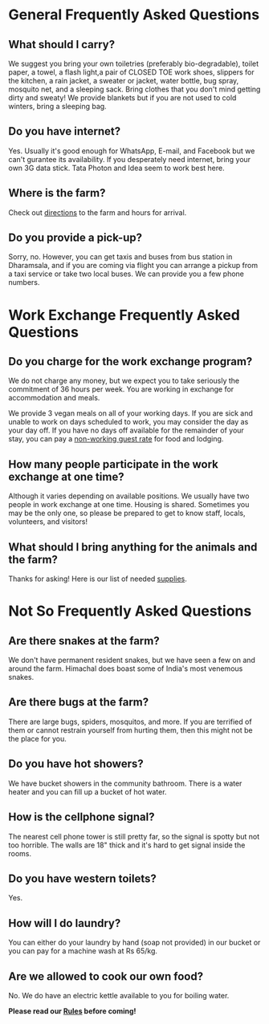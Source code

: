 <!--

Title: Frequently Asked Questions

-->

General Frequently Asked Questions
=========

## What should I carry?
We suggest you bring your own toiletries (preferably bio-degradable), toilet paper, a towel, a flash light,a pair of CLOSED TOE work shoes, slippers for the kitchen, a rain jacket, a sweater or jacket, water bottle, bug spray, mosquito net, and a sleeping sack. Bring clothes that you don't mind getting dirty and sweaty! We provide blankets but if you are not used to cold winters, bring a sleeping bag.

## Do you have internet?
Yes. Usually it's good enough for WhatsApp, E-mail, and Facebook but we can't gurantee its availability. If you desperately need internet, bring your own 3G data stick. Tata Photon and Idea seem to work best here.

## Where is the farm?
Check out [directions](/?p=directions) to the farm and hours for arrival.

## Do you provide a pick-up?
Sorry, no. However, you can get taxis and buses from bus station in Dharamsala, and if you are coming via flight you can arrange a pickup from a taxi service or take two local buses. We can provide you a few phone numbers.


Work Exchange Frequently Asked Questions
=========

## Do you charge for the work exchange program?
We do not charge any money, but we expect you to take seriously the commitment of 36 hours per week. You are working in exchange for accommodation and meals.

We provide 3 vegan meals on all of your working days. <!-- Meals on your day off are your responsibility. You can purchase meals (on your days off, including your arrival and departure day) for Rs 100 per meal.-->If you are sick and unable to work on days scheduled to work, you may consider the day as your day off. If you have no days off available for the remainder of your stay, you can pay a [non-working guest rate](/?p=farmstay) for food and lodging.

## How many people participate in the work exchange at one time?
Although it varies depending on available positions. We usually have two people in work exchange at one time. Housing is shared. Sometimes you may be the only one, so please be prepared to get to know staff, locals, volunteers, and visitors!

## What should I bring anything for the animals and the farm?
Thanks for asking! Here is our list of needed [supplies](/?p=supplies).


Not So Frequently Asked Questions
=========

## Are there snakes at the farm?
We don't have permanent resident snakes, but we have seen a few on and around the farm. Himachal does boast some of India's most venemous snakes.

## Are there bugs at the farm?
There are large bugs, spiders, mosquitos, and more. If you are terrified of them or cannot restrain yourself from hurting them, then this might not be the place for you.

## Do you have hot showers?
We have bucket showers in the community bathroom. There is a water heater and you can fill up a bucket of hot water.

## How is the cellphone signal?
The nearest cell phone tower is still pretty far, so the signal is spotty but not too horrible. The walls are 18" thick and it's hard to get signal inside the rooms. 

## Do you have western toilets?
Yes. 

## How will I do laundry?
You can either do your laundry by hand (soap not provided) in our bucket or you can pay for a machine wash at Rs 65/kg.

## Are we allowed to cook our own food?
No. We do have an electric kettle available to you for boiling water.

**Please read our [Rules](/?p=rules) before coming!**

<!-- community spaces, meditation area? -->
